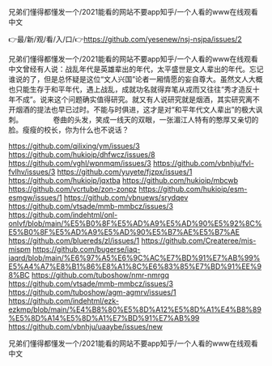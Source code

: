 兄弟们懂得都懂发一个/2021能看的网站不要app知乎/一个人看的www在线观看中文

👉最/新/观/看/入/口/👉https://github.com/yesenew/nsj-nsjpa/issues/2

兄弟们懂得都懂发一个/2021能看的网站不要app知乎/一个人看的www在线观看中文曾经有人说：战乱年代是英雄辈出的年代，太平盛世是文人辈出的年代。忘记谁说的了，但是总怀疑是这位“文人兴国”论者一厢情愿的妄自尊大。虽然文人大概也只能生存于和平年代，遇上战乱，成就功名就得弃笔从戎而又往往“秀才造反十年不成”。说来这个问题确实值得研究。就又有人说研究就是烟酒，其实研究离不开烟酒的提法也早已过时。不能与时俱进，这才是对“和平年代文人辈出”的极大讽刺。
　　　　卷曲的头发，笑成一线天的双眼，一张湄江人特有的憨厚又亲切的脸。瘦瘦的校长，你为什么也不说话？


https://github.com/qilixing/ym/issues/3
https://github.com/hukioip/dhfwcz/issues/8
https://github.com/vghl/wpnmqm/issues/3
https://github.com/vbnhju/fvl-fvlhv/issues/3
https://github.com/yuyete/fjzpx/issues/1
https://github.com/hukioip/jqxtba
https://github.com/hukioip/mbcwb
https://github.com/vcrtube/zon-zonpz
https://github.com/hukioip/esm-esmgw/issues/1
https://github.com/vbnuews/srydqev
https://github.com/vtsade/mmb-mmbcz/issues/3
https://github.com/indehtml/onl-onlvf/blob/main/%E5%B0%8F%E5%AD%A9%E5%AD%90%E5%92%8C%E5%B0%8F%E5%AD%A9%E5%AD%90%E5%B7%AE%E5%B7%AE
https://github.com/bluereds/zl/issues/1
https://github.com/Createree/mis-mispm
https://github.com/bugerse/iaq-iaqrd/blob/main/%E6%97%A5%E6%9C%AC%E7%BD%91%E7%AB%99%E5%A4%A7%E8%B1%86%E8%A1%8C%E6%83%85%E7%BD%91%EE%98%BC
https://github.com/tuboshow/nmr-nmrgq
https://github.com/vtsade/mmb-mmbcz/issues/3
https://github.com/tuboshow/agm-agmrv/issues/1
https://github.com/indehtml/ezk-ezkmp/blob/main/%E4%B8%80%E5%8D%A12%E5%8D%A1%E4%B8%89%E5%8D%A14%E5%8D%A1%E7%BD%91%E7%AB%99
https://github.com/vbnhju/uaaybe/issues/new

兄弟们懂得都懂发一个/2021能看的网站不要app知乎/一个人看的www在线观看中文
